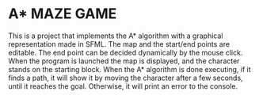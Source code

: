 # A* MAZE GAME
This is a project that implements the A* algorithm with a graphical representation made in SFML. The map and the start/end points are editable. The end point can be decided dynamically by the mouse click. When the program is launched the map is displayed, and the character stands on the starting block. When the A* algorithm is done executing, if it finds a path, it will show it by moving the character after a few seconds, until it reaches the goal. Otherwise, it will print an error to the console.
